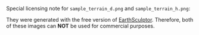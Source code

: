 Special licensing note for `sample_terrain_d.png` and `sample_terrain_h.png`:

They were generated with the free version of [EarthSculptor][es]. Therefore,
both of these images can **NOT** be used for commercial purposes.


[es]: http://www.earthsculptor.com/